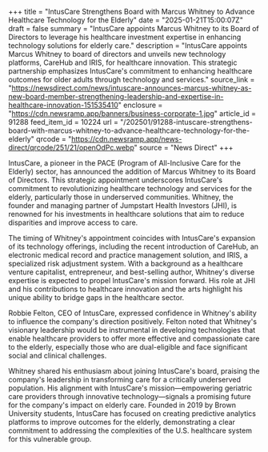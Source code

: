+++
title = "IntusCare Strengthens Board with Marcus Whitney to Advance Healthcare Technology for the Elderly"
date = "2025-01-21T15:00:07Z"
draft = false
summary = "IntusCare appoints Marcus Whitney to its Board of Directors to leverage his healthcare investment expertise in enhancing technology solutions for elderly care."
description = "IntusCare appoints Marcus Whitney to board of directors and unveils new technology platforms, CareHub and IRIS, for healthcare innovation. This strategic partnership emphasizes IntusCare's commitment to enhancing healthcare outcomes for older adults through technology and services."
source_link = "https://newsdirect.com/news/intuscare-announces-marcus-whitney-as-new-board-member-strengthening-leadership-and-expertise-in-healthcare-innovation-151535410"
enclosure = "https://cdn.newsramp.app/banners/business-corporate-1.jpg"
article_id = 91288
feed_item_id = 10224
url = "/202501/91288-intuscare-strengthens-board-with-marcus-whitney-to-advance-healthcare-technology-for-the-elderly"
qrcode = "https://cdn.newsramp.app/news-direct/qrcode/251/21/openOdPc.webp"
source = "News Direct"
+++

<p>IntusCare, a pioneer in the PACE (Program of All-Inclusive Care for the Elderly) sector, has announced the addition of Marcus Whitney to its Board of Directors. This strategic appointment underscores IntusCare's commitment to revolutionizing healthcare technology and services for the elderly, particularly those in underserved communities. Whitney, the founder and managing partner of Jumpstart Health Investors (JHI), is renowned for his investments in healthcare solutions that aim to reduce disparities and improve access to care.</p><p>The timing of Whitney's appointment coincides with IntusCare's expansion of its technology offerings, including the recent introduction of CareHub, an electronic medical record and practice management solution, and IRIS, a specialized risk adjustment system. With a background as a healthcare venture capitalist, entrepreneur, and best-selling author, Whitney's diverse expertise is expected to propel IntusCare's mission forward. His role at JHI and his contributions to healthcare innovation and the arts highlight his unique ability to bridge gaps in the healthcare sector.</p><p>Robbie Felton, CEO of IntusCare, expressed confidence in Whitney's ability to influence the company's direction positively. Felton noted that Whitney's visionary leadership would be instrumental in developing technologies that enable healthcare providers to offer more effective and compassionate care to the elderly, especially those who are dual-eligible and face significant social and clinical challenges.</p><p>Whitney shared his enthusiasm about joining IntusCare's board, praising the company's leadership in transforming care for a critically underserved population. His alignment with IntusCare's mission—empowering geriatric care providers through innovative technology—signals a promising future for the company's impact on elderly care. Founded in 2019 by Brown University students, IntusCare has focused on creating predictive analytics platforms to improve outcomes for the elderly, demonstrating a clear commitment to addressing the complexities of the U.S. healthcare system for this vulnerable group.</p>